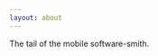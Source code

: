 ```yaml
---
layout: about
---
```


The tail of the mobile software-smith. 

<canvas id="canvas" width="500"></canvas>
<script src="https://unpkg.com/rive-js"></script>
<script>
    new rive.Rive({
        src: 'https://kafran.net/assets/animations/smith.riv',
        canvas: document.getElementById('canvas'),
        autoplay: true
    });
</script>
